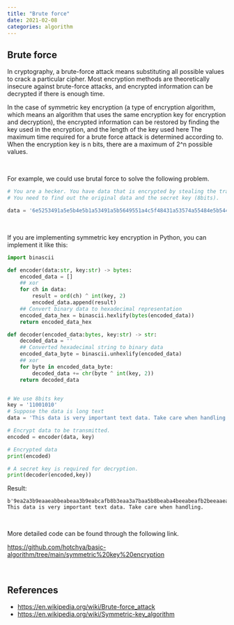 ```yaml
---
title: "Brute force"
date: 2021-02-08
categories: algorithm
---
```


## Brute force

In cryptography, a brute-force attack means substituting all possible values ​​to crack a particular cipher. Most encryption methods are theoretically insecure against brute-force attacks, and encrypted information can be decrypted if there is enough time.

In the case of symmetric key encryption (a type of encryption algorithm, which means an algorithm that uses the same encryption key for encryption and decryption), the encrypted information can be restored by finding the key used in the encryption, and the length of the key used here The maximum time required for a brute force attack is determined according to. When the encryption key is n bits, there are a maximum of 2^n possible values.

</br>

For example, we could use brutal force to solve the following problem.
```python
# You are a hecker. You have data that is encrypted by stealing the transmitted data, and you know that this data is in plain text.
# You need to find out the original data and the secret key (8bits).

data = '6e5253491a5e5b4e5b1a53491a5b5649551a4c5f48431a53574a55484e5b544e1a4e5f424e1a5e5b4e5b141a6a565f5b495f1a4e5b515f1a595b485f1a4d525f541a525b545e5653545d14'
```

</br>

If you are implementing symmetric key encryption in Python, you can implement it like this:
```python
import binascii

def encoder(data:str, key:str) -> bytes:
    encoded_data = []
    ## xor
    for ch in data:
        result = ord(ch) ^ int(key, 2)
        encoded_data.append(result)
    ## Convert binary data to hexadecimal representation
    encoded_data_hex = binascii.hexlify(bytes(encoded_data))
    return encoded_data_hex

def decoder(encoded_data:bytes, key:str) -> str:
    decoded_data = ''
    ## Converted hexadecimal string to binary data
    encoded_data_byte = binascii.unhexlify(encoded_data)
    ## xor
    for byte in encoded_data_byte:
        decoded_data += chr(byte ^ int(key, 2))
    return decoded_data


# We use 8bits key
key = '11001010'
# Suppose the data is long text
data = 'This data is very important text data. Take care when handling.'

# Encrypt data to be transmitted.
encoded = encoder(data, key)

# Encrypted data
print(encoded)

# A secret key is required for decryption.
print(decoder(encoded,key))
```

Result:
```
b'9ea2a3b9eaaeabbeabeaa3b9eabcafb8b3eaa3a7baa5b8beaba4beeabeafb2beeaaeabbeabe4ea9eaba1afeaa9abb8afeabda2afa4eaa2aba4aea6a3a4ade4'
This data is very important text data. Take care when handling.
```

</br>

More detailed code can be found through the following link.

<https://github.com/hotchya/basic-algorithm/tree/main/symmetric%20key%20encryption>

</br>


## References
+ <https://en.wikipedia.org/wiki/Brute-force_attack>
+ <https://en.wikipedia.org/wiki/Symmetric-key_algorithm>